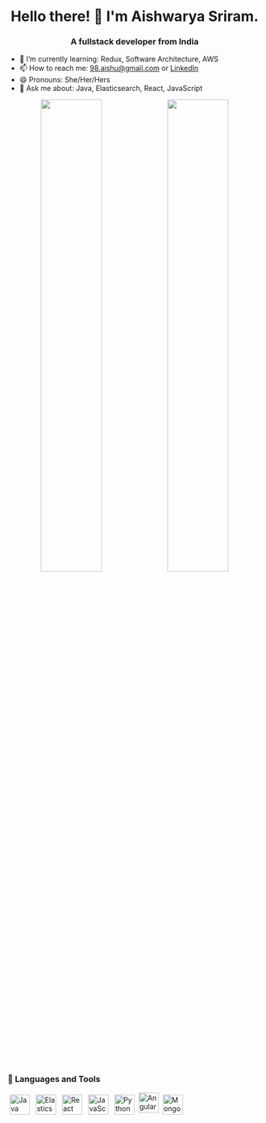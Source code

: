 <!--
**aishwarya1712/aishwarya1712** is a ✨ _special_ ✨ repository because its `README.md` (this file) appears on your GitHub profile.

Here are some ideas to get you started:

- 🔭 I’m currently working on ...
- 🌱 I’m currently learning ...
- 👯 I’m looking to collaborate on ...
- 🤔 I’m looking for help with ...
- 💬 Ask me about ...
- 📫 How to reach me: ...
- 😄 Pronouns: ...
- ⚡ Fun fact: ...
-->

<h1 align="center">Hello there! 👋 I'm Aishwarya Sriram.</h1>
<h3 align="center">A fullstack developer from India</h3>


- 🌱 I’m currently learning: Redux, Software Architecture, AWS
- 📫 How to reach me: 98.aishu@gmail.com or [LinkedIn](http://www.linkedin.com/in/aishwarya-sriram)
- 😄 Pronouns: She/Her/Hers
- 💬 Ask me about: Java, Elasticsearch, React, JavaScript

<p align="center">
  <img width="49%" src="https://github-readme-stats.vercel.app/api?username=aishwarya1712&show_icons=true&theme=tokyonight" />
  <img width="49%" src="https://github-readme-streak-stats.herokuapp.com/?user=aishwarya1712&theme=tokyonight&theme=tokyonight" />
</p>

<h3 align="left">🧰 Languages and Tools</h3>
<p align="left">
<img src="https://upload.wikimedia.org/wikipedia/en/thumb/3/30/Java_programming_language_logo.svg/800px-Java_programming_language_logo.svg.png" alt="Java" height="40" style="vertical-align:top; margin:4px">
<img src="https://upload.wikimedia.org/wikipedia/commons/thumb/f/f4/Elasticsearch_logo.svg/480px-Elasticsearch_logo.svg.png" alt="Elasticsearch" height="40" style="vertical-align:top; margin:4px">
<img src="https://upload.wikimedia.org/wikipedia/commons/thumb/a/a7/React-icon.svg/240px-React-icon.svg.png" alt="React" height="40" style="vertical-align:top; margin:4px">
<img src="https://1000logos.net/wp-content/uploads/2020/09/JavaScript-Logo.png" alt="JavaScript" alt="JavaScript" height="40" style="vertical-align:top; margin:4px">
<img src="https://upload.wikimedia.org/wikipedia/commons/thumb/c/c3/Python-logo-notext.svg/242px-Python-logo-notext.svg.png" alt="Python" height="40" style="vertical-align:top; margin:4px">
<img src="https://upload.wikimedia.org/wikipedia/commons/thumb/c/cf/Angular_full_color_logo.svg/500px-Angular_full_color_logo.svg.png" alt="Angular" height="40" style="vertical-align:top; margin:4px>
<img src="https://upload.wikimedia.org/wikipedia/commons/thumb/2/27/PHP-logo.svg/242px-PHP-logo.svg.png" alt="PHP" height="40" style="vertical-align:top; margin:4px">
<img src="https://upload.wikimedia.org/wikipedia/commons/thumb/9/93/MongoDB_Logo.svg/500px-MongoDB_Logo.svg.png" alt="MongoDB" height="40" style="vertical-align:top; margin:4px">
</p>
